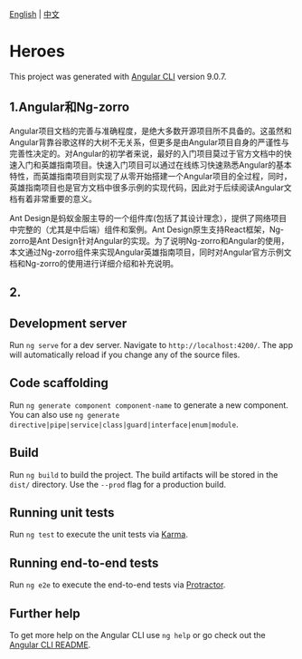 [English](./README.md) | [中文](.README_ZH.md)

# Heroes

This project was generated with [Angular CLI](https://github.com/angular/angular-cli) version 9.0.7.

## 1.Angular和Ng-zorro

Angular项目文档的完善与准确程度，是绝大多数开源项目所不具备的。这虽然和Angular背靠谷歌这样的大树不无关系，但更多是由Angular项目自身的严谨性与完善性决定的。对Angular的初学者来说，最好的入门项目莫过于官方文档中的快速入门和英雄指南项目。快速入门项目可以通过在线练习快速熟悉Angular的基本特性，而英雄指南项目则实现了从零开始搭建一个Angular项目的全过程，同时，英雄指南项目也是官方文档中很多示例的实现代码，因此对于后续阅读Angular文档有着非常重要的意义。

Ant Design是蚂蚁金服主导的一个组件库(包括了其设计理念），提供了网络项目中完整的（尤其是中后端）组件和案例。Ant Design原生支持React框架，Ng-zorro是Ant Design针对Angular的实现。为了说明Ng-zorro和Angular的使用，本文通过Ng-zorro组件来实现Angular英雄指南项目，同时对Angular官方示例文档和Ng-zorro的使用进行详细介绍和补充说明。

## 2.

## Development server

Run `ng serve` for a dev server. Navigate to `http://localhost:4200/`. The app will automatically reload if you change any of the source files.

## Code scaffolding

Run `ng generate component component-name` to generate a new component. You can also use `ng generate directive|pipe|service|class|guard|interface|enum|module`.

## Build

Run `ng build` to build the project. The build artifacts will be stored in the `dist/` directory. Use the `--prod` flag for a production build.

## Running unit tests

Run `ng test` to execute the unit tests via [Karma](https://karma-runner.github.io).

## Running end-to-end tests

Run `ng e2e` to execute the end-to-end tests via [Protractor](http://www.protractortest.org/).

## Further help

To get more help on the Angular CLI use `ng help` or go check out the [Angular CLI README](https://github.com/angular/angular-cli/blob/master/README.md).
